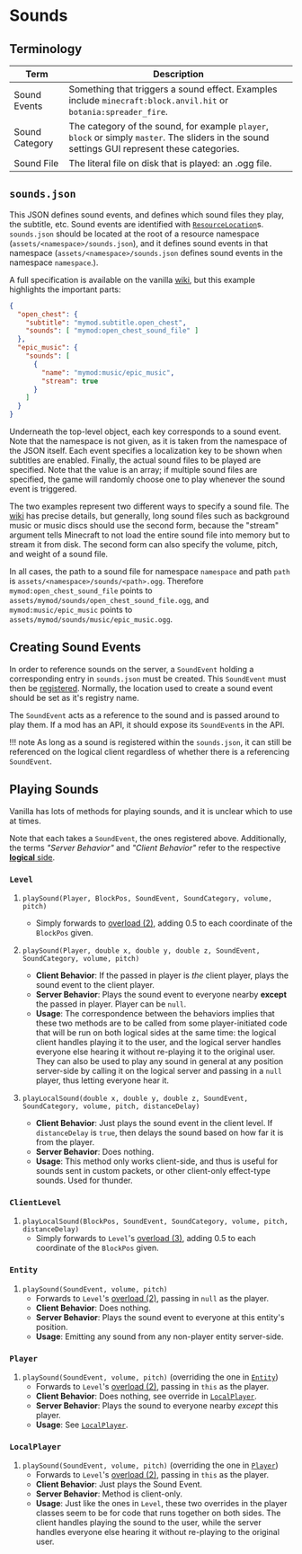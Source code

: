 Sounds
======

Terminology
-----------

| Term | Description |
|----------------|----------------|
|  Sound Events  | Something that triggers a sound effect. Examples include `minecraft:block.anvil.hit` or `botania:spreader_fire`. |
| Sound Category | The category of the sound, for example `player`, `block` or simply `master`. The sliders in the sound settings GUI represent these categories. |
|   Sound File   | The literal file on disk that is played: an .ogg file. |

`sounds.json`
-------------

This JSON defines sound events, and defines which sound files they play, the subtitle, etc. Sound events are identified with [`ResourceLocation`][loc]s. `sounds.json` should be located at the root of a resource namespace (`assets/<namespace>/sounds.json`), and it defines sound events in that namespace (`assets/<namespace>/sounds.json` defines sound events in the namespace `namespace`.).

A full specification is available on the vanilla [wiki][], but this example highlights the important parts:

```json
{
  "open_chest": {
    "subtitle": "mymod.subtitle.open_chest",
    "sounds": [ "mymod:open_chest_sound_file" ]
  },
  "epic_music": {
    "sounds": [
      {
        "name": "mymod:music/epic_music",
        "stream": true
      }
    ]
  }
}
```

Underneath the top-level object, each key corresponds to a sound event. Note that the namespace is not given, as it is taken from the namespace of the JSON itself. Each event specifies a localization key to be shown when subtitles are enabled. Finally, the actual sound files to be played are specified. Note that the value is an array; if multiple sound files are specified, the game will randomly choose one to play whenever the sound event is triggered.

The two examples represent two different ways to specify a sound file. The [wiki][] has precise details, but generally, long sound files such as background music or music discs should use the second form, because the "stream" argument tells Minecraft to not load the entire sound file into memory but to stream it from disk. The second form can also specify the volume, pitch, and weight of a sound file.

In all cases, the path to a sound file for namespace `namespace` and path `path` is `assets/<namespace>/sounds/<path>.ogg`. Therefore `mymod:open_chest_sound_file` points to `assets/mymod/sounds/open_chest_sound_file.ogg`, and `mymod:music/epic_music` points to `assets/mymod/sounds/music/epic_music.ogg`.

Creating Sound Events
---------------------

In order to reference sounds on the server, a `SoundEvent` holding a corresponding entry in `sounds.json` must be created. This `SoundEvent` must then be [registered][registration]. Normally, the location used to create a sound event should be set as it's registry name.

The `SoundEvent` acts as a reference to the sound and is passed around to play them. If a mod has an API, it should expose its `SoundEvent`s in the API.

!!! note
    As long as a sound is registered within the `sounds.json`, it can still be referenced on the logical client regardless of whether there is a referencing `SoundEvent`.

Playing Sounds
--------------

Vanilla has lots of methods for playing sounds, and it is unclear which to use at times.

Note that each takes a `SoundEvent`, the ones registered above. Additionally, the terms *"Server Behavior"* and *"Client Behavior"* refer to the respective [**logical** side][sides].

### `Level`

1. <a name="level-playsound-pbecvp"></a> `playSound(Player, BlockPos, SoundEvent, SoundCategory, volume, pitch)`
    - Simply forwards to [overload (2)](#level-playsound-pxyzecvp), adding 0.5 to each coordinate of the `BlockPos` given.

2. <a name="level-playsound-pxyzecvp"></a> `playSound(Player, double x, double y, double z, SoundEvent, SoundCategory, volume, pitch)`
    - **Client Behavior**: If the passed in player is *the* client player, plays the sound event to the client player.
    - **Server Behavior**: Plays the sound event to everyone nearby **except** the passed in player. Player can be `null`.
    - **Usage**: The correspondence between the behaviors implies that these two methods are to be called from some player-initiated code that will be run on both logical sides at the same time: the logical client handles playing it to the user, and the logical server handles everyone else hearing it without re-playing it to the original user. They can also be used to play any sound in general at any position server-side by calling it on the logical server and passing in a `null` player, thus letting everyone hear it.

3. <a name="level-playsound-xyzecvpd"></a> `playLocalSound(double x, double y, double z, SoundEvent, SoundCategory, volume, pitch, distanceDelay)`
    - **Client Behavior**: Just plays the sound event in the client level. If `distanceDelay` is `true`, then delays the sound based on how far it is from the player.
    - **Server Behavior**: Does nothing.
    - **Usage**: This method only works client-side, and thus is useful for sounds sent in custom packets, or other client-only effect-type sounds. Used for thunder.

### `ClientLevel`

1. <a name="clientlevel-playsound-becvpd"></a> `playLocalSound(BlockPos, SoundEvent, SoundCategory, volume, pitch, distanceDelay)`
    - Simply forwards to `Level`'s [overload (3)](#level-playsound-xyzecvpd), adding 0.5 to each coordinate of the `BlockPos` given.

### `Entity`

1. <a name="entity-playsound-evp"></a> `playSound(SoundEvent, volume, pitch)`
    - Forwards to `Level`'s [overload (2)](#level-playsound-pxyzecvp), passing in `null` as the player.
    - **Client Behavior**: Does nothing.
    - **Server Behavior**: Plays the sound event to everyone at this entity's position.
    - **Usage**: Emitting any sound from any non-player entity server-side.

### `Player`

1. <a name="player-playsound-evp"></a> `playSound(SoundEvent, volume, pitch)` (overriding the one in [`Entity`](#entity-playsound-evp))
    - Forwards to `Level`'s [overload (2)](#level-playsound-pxyzecvp), passing in `this` as the player.
    - **Client Behavior**: Does nothing, see override in [`LocalPlayer`](#localplayer-playsound-evp).
    - **Server Behavior**: Plays the sound to everyone nearby *except* this player.
    - **Usage**: See [`LocalPlayer`](#localplayer-playsound-evp).

### `LocalPlayer`

1. <a name="localplayer-playsound-evp"></a> `playSound(SoundEvent, volume, pitch)` (overriding the one in [`Player`](#player-playsound-evp))
    - Forwards to `Level`'s [overload (2)](#level-playsound-pxyzecvp), passing in `this` as the player.
    - **Client Behavior**: Just plays the Sound Event.
    - **Server Behavior**: Method is client-only.
    - **Usage**: Just like the ones in `Level`, these two overrides in the player classes seem to be for code that runs together on both sides. The client handles playing the sound to the user, while the server handles everyone else hearing it without re-playing to the original user.

[loc]: ../concepts/resources.md#resourcelocation
[wiki]: https://minecraft.gamepedia.com/Sounds.json
[registration]: ../concepts/registries.md#methods-for-registering
[sides]: ../concepts/sides.md
